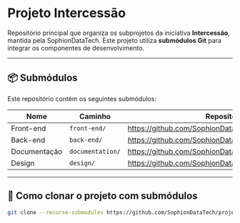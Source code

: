 # Projeto Intercessão

Repositório principal que organiza os subprojetos da iniciativa **Intercessão**, mantida pela SophionDataTech. Este projeto utiliza **submódulos Git** para integrar os componentes de desenvolvimento.

---

## 📦 Submódulos

Este repositório contém os seguintes submódulos:

| Nome           | Caminho       | Repositório                                          |
|----------------|---------------|------------------------------------------------------|
| Front-end      | `front-end/`  | https://github.com/SophionDataTech/front-end_inter  |
| Back-end       | `back-end/`   | https://github.com/SophionDataTech/back-end_inter   |
| Documentação   | `documentation/` | https://github.com/SophionDataTech/documentation_inter |
| Design         | `design/`     | https://github.com/SophionDataTech/design_inter     |

---

## 🚀 Como clonar o projeto com submódulos

```bash
git clone --recurse-submodules https://github.com/SophionDataTech/projeto_intercessao.git
